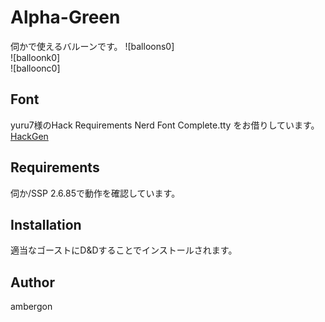 # Alpha-Green
伺かで使えるバルーンです。
![balloons0]<br> 
![balloonk0]<br> 
![balloonc0]<br> 


## Font
yuru7様のHack Requirements Nerd Font Complete.tty をお借りしています。
[HackGen](https://github.com/yuru7/HackGen/blob/master/LICENSE)


## Requirements
伺か/SSP 2.6.85で動作を確認しています。<br>


## Installation
適当なゴーストにD&Dすることでインストールされます。<br> 


## Author
ambergon

